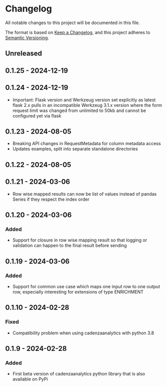 # Changelog
All notable changes to this project will be documented in this file.

The format is based on [Keep a Changelog](https://keepachangelog.com/en/1.0.0/),
and this project adheres to [Semantic Versioning](https://semver.org/spec/v2.0.0.html).

## Unreleased

## 0.1.25 - 2024-12-19

## 0.1.24 - 2024-12-19
- Important: Flask version and Werkzeug version set explicitly as latest flask 2.x pulls in an incompatible Werkzeug 3.1.x version where the form request limit was changed from unlimited to 50kb and cannot be configured yet via flask

## 0.1.23 - 2024-08-05
- Breaking API changes in RequestMetadata for column metadata access
- Updates examples, split into separate standalone directories

## 0.1.22 - 2024-08-05

## 0.1.21 - 2024-03-06
- Row wise mapped results can now be list of values instead of pandas Series if they respect the index order

## 0.1.20 - 2024-03-06
### Added
- Support for closure in row wise mapping result so that logging or validation can happen to the final result before sending

## 0.1.19 - 2024-03-06
### Added
- Support for common use case which maps one input row to one output row, especially interesting for extensions of type ENRICHMENT

## 0.1.10 - 2024-02-28
### Fixed
- Compatibility problem when using cadenzaanalytics with python 3.8

## 0.1.9 - 2024-02-28
### Added
- First beta version of cadenzaanalytics python library that is also available on PyPi
